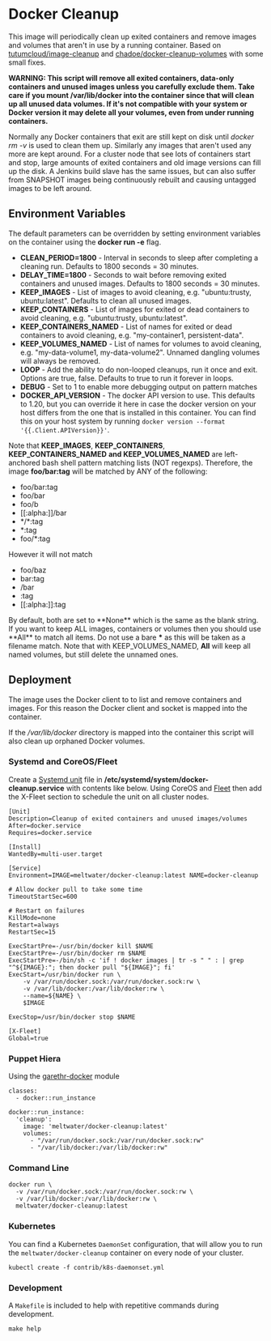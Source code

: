 # Docker Cleanup
This image will periodically clean up exited containers and remove images and volumes that aren't in use by a
running container. Based on [tutumcloud/image-cleanup](https://github.com/tutumcloud/image-cleanup) and
[chadoe/docker-cleanup-volumes](https://github.com/chadoe/docker-cleanup-volumes) with some small fixes.

**WARNING: This script will remove all exited containers, data-only containers and unused images unless you 
carefully exclude them. Take care if you mount /var/lib/docker into the container since that will clean 
up all unused data volumes. If it's not compatible with your system or Docker version it may delete 
all your volumes, even from under running containers.**

Normally any Docker containers that exit are still kept on disk until *docker rm -v* is used to clean
them up. Similarly any images that aren't used any more are kept around. For a cluster node that see
lots of containers start and stop, large amounts of exited containers and old image versions can fill
up the disk. A Jenkins build slave has the same issues, but can also suffer from SNAPSHOT images being
continuously rebuilt and causing untagged <none> images to be left around.

## Environment Variables
The default parameters can be overridden by setting environment variables on the container using the **docker run -e** flag.

 * **CLEAN_PERIOD=1800** - Interval in seconds to sleep after completing a cleaning run. Defaults to 1800 seconds = 30 minutes.
 * **DELAY_TIME=1800** - Seconds to wait before removing exited containers and unused images. Defaults to 1800 seconds = 30 minutes.
 * **KEEP_IMAGES** - List of images to avoid cleaning, e.g. "ubuntu:trusty, ubuntu:latest". Defaults to clean all unused images.
 * **KEEP_CONTAINERS** - List of images for exited or dead containers to avoid cleaning, e.g. "ubuntu:trusty, ubuntu:latest".
 * **KEEP_CONTAINERS_NAMED** - List of names for exited or dead containers to avoid cleaning, e.g. "my-container1, persistent-data".
 * **KEEP_VOLUMES_NAMED** - List of names for volumes to avoid cleaning, e.g. "my-data-volume1, my-data-volume2". Unnamed dangling volumes will always be removed.
 * **LOOP** - Add the ability to do non-looped cleanups, run it once and exit. Options are true, false. Defaults to true to run it forever in loops.
 * **DEBUG** - Set to 1 to enable more debugging output on pattern matches
 * **DOCKER_API_VERSION** - The docker API version to use. This defaults to 1.20, but you can override it here in case the docker version on your host differs from the one that is installed in this container. You can find this on your host system by running `docker version --format '{{.Client.APIVersion}}'`.

Note that **KEEP_IMAGES**, **KEEP_CONTAINERS**, **KEEP_CONTAINERS_NAMED** **and KEEP_VOLUMES_NAMED** are left-anchored bash shell pattern matching lists (NOT regexps).  Therefore, the image **foo/bar:tag** will be matched by ANY of the following:

 * foo/bar:tag
 * foo/bar
 * foo/b
 * [[:alpha:]]/bar
 * \*/\*:tag
 * \*:tag
 * foo/\*:tag

However it will not match

 * foo/baz
 * bar:tag
 * /bar
 * :tag
 * [[:alpha:]]:tag

By default, both are set to \*\*None\*\* which is the same as the blank string.  If you want to keep ALL images, containers or volumes then you should use \*\*All\*\* to match all items. Do not use a bare **\*** as this will be taken as a filename match. Note that with KEEP_VOLUMES_NAMED, **All** will keep all named volumes, but still delete the unnamed ones.

## Deployment
The image uses the Docker client to to list and remove containers and images. For this reason the Docker client and socket is mapped into the container.

If the */var/lib/docker* directory is mapped into the container this script will also clean up orphaned Docker volumes.

### Systemd and CoreOS/Fleet

Create a [Systemd unit](http://www.freedesktop.org/software/systemd/man/systemd.unit.html) file
in **/etc/systemd/system/docker-cleanup.service** with contents like below. Using CoreOS and
[Fleet](https://coreos.com/docs/launching-containers/launching/fleet-unit-files/) then
add the X-Fleet section to schedule the unit on all cluster nodes.

```
[Unit]
Description=Cleanup of exited containers and unused images/volumes
After=docker.service
Requires=docker.service

[Install]
WantedBy=multi-user.target

[Service]
Environment=IMAGE=meltwater/docker-cleanup:latest NAME=docker-cleanup

# Allow docker pull to take some time
TimeoutStartSec=600

# Restart on failures
KillMode=none
Restart=always
RestartSec=15

ExecStartPre=-/usr/bin/docker kill $NAME
ExecStartPre=-/usr/bin/docker rm $NAME
ExecStartPre=-/bin/sh -c 'if ! docker images | tr -s " " : | grep "^${IMAGE}:"; then docker pull "${IMAGE}"; fi'
ExecStart=/usr/bin/docker run \
    -v /var/run/docker.sock:/var/run/docker.sock:rw \
    -v /var/lib/docker:/var/lib/docker:rw \
    --name=${NAME} \
    $IMAGE

ExecStop=/usr/bin/docker stop $NAME

[X-Fleet]
Global=true
```



### Puppet Hiera

Using the [garethr-docker](https://github.com/garethr/garethr-docker) module

```
classes:
  - docker::run_instance

docker::run_instance:
  'cleanup':
    image: 'meltwater/docker-cleanup:latest'
    volumes:
      - "/var/run/docker.sock:/var/run/docker.sock:rw"
      - "/var/lib/docker:/var/lib/docker:rw"
```

### Command Line
```
docker run \
  -v /var/run/docker.sock:/var/run/docker.sock:rw \
  -v /var/lib/docker:/var/lib/docker:rw \
  meltwater/docker-cleanup:latest
```

### Kubernetes

You can find a Kubernetes `DaemonSet` configuration, that will allow you to run the `meltwater/docker-cleanup` container on every node of your cluster.

```
kubectl create -f contrib/k8s-daemonset.yml
```

### Development

A ``Makefile`` is included to help with repetitive commands during development.

```
make help
```
